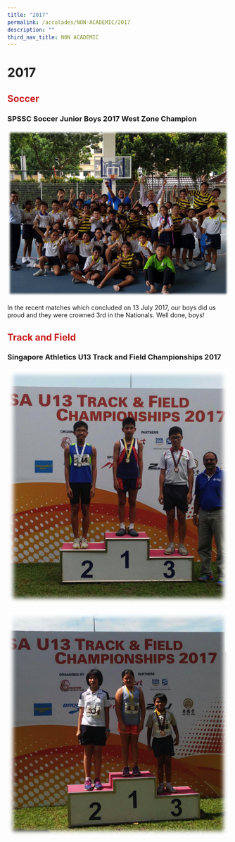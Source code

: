 ```yaml
---
title: "2017"
permalink: /accolades/NON-ACADEMIC/2017
description: ""
third_nav_title: NON ACADEMIC
---
```

# 2017
## <span style = "color: #c81b1b"> <b>Soccer</b> </span>

### SPSSC Soccer Junior Boys 2017 West Zone Champion

![](/images/ACCOLADES/Non%20Academic/Soccer%20(Nationals).png)

In the recent matches which concluded on 13 July 2017, our boys did us proud and they were crowned 3rd in the Nationals. Well done, boys!

## <span style = "color: #c81b1b"> <b>Track and Field</b> </span>

### Singapore Athletics U13 Track and Field Championships 2017

![](/images/ACCOLADES/Non%20Academic/Track%20and%20Field%20(SA%20U13%20-%20Kyan).png)

![](/images/ACCOLADES/Non%20Academic/Track%20and%20Field%20(SA%20U13%20-%20Shakira).png)